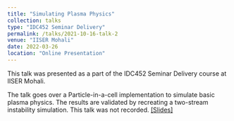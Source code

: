 ```yaml
---
title: "Simulating Plasma Physics"
collection: talks
type: "IDC452 Seminar Delivery"
permalink: /talks/2021-10-16-talk-2
venue: "IISER Mohali"
date: 2022-03-26
location: "Online Presentation"
---
```


This talk was presented as a part of the IDC452 Seminar Delivery course at IISER Mohali. 

The talk goes over a Particle-in-a-cell implementation to simulate basic plasma physics. The results are validated by recreating a two-stream instability simulation. This talk was not recorded. [\[Slides\]](http://20akshay00.github.io/files/IDC452.pdf)